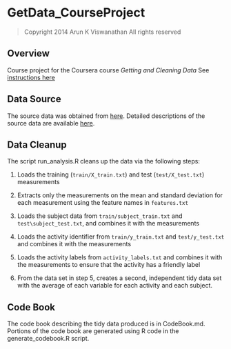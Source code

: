 GetData\_CourseProject
=====================

> Copyright 2014 Arun K Viswanathan
> All rights reserved

## Overview
Course project for the Coursera course *Getting and Cleaning Data*
See [instructions here](https://class.coursera.org/getdata-016/human_grading/view/courses/973758/assessments/3/submissions)

## Data Source
The source data was obtained from 
[here](https://d396qusza40orc.cloudfront.net/getdata%2Fprojectfiles%2FUCI%20HAR%20Dataset.zip). 
Detailed descriptions of the source data are available 
[here](http://archive.ics.uci.edu/ml/datasets/Human+Activity+Recognition+Using+Smartphones).

## Data Cleanup
The script run\_analysis.R cleans up the data via the following steps:

1. Loads the training (`train/X_train.txt`) and test (`test/X_test.txt`) 
measurements

2. Extracts only the measurements on the mean and standard deviation for each 
measurement using the feature names in `features.txt`

3. Loads the subject data from `train/subject_train.txt` and 
`test\subject_test.txt`, and combines it with the measurements

4. Loads the activity identifier from `train/y_train.txt` and `test/y_test.txt`
and combines it with the measurements

5. Loads the activity labels from `activity_labels.txt` and combines it with 
the measurements to ensure that the activity has a friendly label

6. From the data set in step 5, creates a second, independent tidy data set 
with the average of each variable for each activity and each subject.

## Code Book
The code book describing the tidy data produced is in CodeBook.md. Portions of
the code book are generated using R code in the generate\_codebook.R script.


